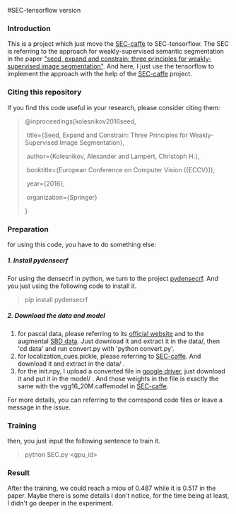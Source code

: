 #SEC-tensorflow version

### Introduction

This is a project which just move the [SEC-caffe](https://github.com/kolesman/SEC) to SEC-tensorflow. The SEC is referring to the approach for weakly-supervised semantic segmentation in the paper ["seed, expand and constrain: three principles for weakly-supervised image segmentation"](http://pub.ist.ac.at/~akolesnikov/files/ECCV2016/main.pdf). And here, I just use the tensorflow to implement the approach with the help of the [SEC-caffe](https://github.com/kolesman/SEC) project.

### Citing this repository

If you find this code useful in your research, please consider citing them:

> @inproceedings{kolesnikov2016seed,  
>
> ​    title={Seed, Expand and Constrain: Three Principles for Weakly-Supervised Image Segmentation},
>
> ​    author={Kolesnikov, Alexander and Lampert, Christoph H.},  
>
> ​    booktitle={European Conference on Computer Vision ({ECCV})},  
>
> ​    year={2016},  
>
> ​    organization={Springer}
>
> }

### Preparation

for using this code, you have to do something else:

##### 1. Install pydensecrf

For using the densecrf in python, we turn to the project [pydensecrf](https://github.com/lucasb-eyer/pydensecrf). And you just using the following code to install it.

> pip install pydensecrf

##### 2. Download the data and model

1. for pascal data, please referring to its [official website](http://host.robots.ox.ac.uk/pascal/VOC/)  and to the augmental [SBD data](http://home.bharathh.info/pubs/codes/SBD/download.html). Just download it and extract it in the data/, then 'cd data' and run convert.py with 'python convert.py'.
2. for localization_cues.pickle, please referring to [SEC-caffe](https://github.com/kolesman/SEC). And download it and extract in the data/ .
3. for the init.npy, I upload a converted file in [google driver](https://drive.google.com/open?id=1MtbE1b6R4i28KabS-s7NcL08EpV3qOGl), just download it and put it in the model/ . And those weights in the file is exactly the same with the vgg16_20M.caffemodel in   [SEC-caffe](https://github.com/kolesman/SEC).

For more details, you can referring to the correspond code files or leave a message in the issue.

### Training

then, you just input the following sentence to train it.

> python SEC.py <gpu_id>

### Result

After the training, we could reach a miou of 0.487 while it is 0.517 in the paper. Maybe there is some details I don't notice, for the time being at least, I didn't go deeper in the experiment.
